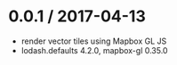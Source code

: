 
0.0.1 / 2017-04-13
==================

 * render vector tiles using Mapbox GL JS
 * lodash.defaults 4.2.0, mapbox-gl 0.35.0

